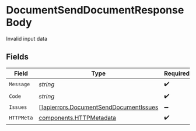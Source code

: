 # DocumentSendDocumentResponseBody

Invalid input data


## Fields

| Field                                                                                          | Type                                                                                           | Required                                                                                       | Description                                                                                    |
| ---------------------------------------------------------------------------------------------- | ---------------------------------------------------------------------------------------------- | ---------------------------------------------------------------------------------------------- | ---------------------------------------------------------------------------------------------- |
| `Message`                                                                                      | *string*                                                                                       | :heavy_check_mark:                                                                             | N/A                                                                                            |
| `Code`                                                                                         | *string*                                                                                       | :heavy_check_mark:                                                                             | N/A                                                                                            |
| `Issues`                                                                                       | [][apierrors.DocumentSendDocumentIssues](../../models/apierrors/documentsenddocumentissues.md) | :heavy_minus_sign:                                                                             | N/A                                                                                            |
| `HTTPMeta`                                                                                     | [components.HTTPMetadata](../../models/components/httpmetadata.md)                             | :heavy_check_mark:                                                                             | N/A                                                                                            |